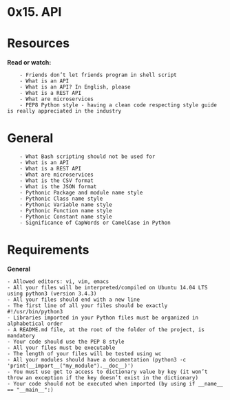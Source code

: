 # **0x15. API**

# **Resources**

**Read or watch:**

        - Friends don’t let friends program in shell script
        - What is an API
        - What is an API? In English, please
        - What is a REST API
        - What are microservices
        - PEP8 Python style - having a clean code respecting style guide is really appreciated in the industry


# **General**

        - What Bash scripting should not be used for
        - What is an API
        - What is a REST API
        - What are microservices
        - What is the CSV format
        - What is the JSON format
        - Pythonic Package and module name style
        - Pythonic Class name style
        - Pythonic Variable name style
        - Pythonic Function name style
        - Pythonic Constant name style
        - Significance of CapWords or CamelCase in Python

# **Requirements**

**General**

	- Allowed editors: vi, vim, emacs
	- All your files will be interpreted/compiled on Ubuntu 14.04 LTS using python3 (version 3.4.3)
	- All your files should end with a new line
	- The first line of all your files should be exactly #!/usr/bin/python3
	- Libraries imported in your Python files must be organized in alphabetical order
	- A README.md file, at the root of the folder of the project, is mandatory
	- Your code should use the PEP 8 style
	- All your files must be executable
	- The length of your files will be tested using wc
	- All your modules should have a documentation (python3 -c 'print(__import__("my_module").__doc__)')
	- You must use get to access to dictionary value by key (it won’t throw an exception if the key doesn’t exist in the dictionary)
	- Your code should not be executed when imported (by using if __name__ == "__main__":)